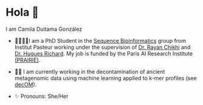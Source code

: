 # Hola 👋

 I am Camila Duitama González
 - 🧬👩🏽‍💻I am a PhD Student in the [Sequence Bioinformatics](https://research.pasteur.fr/en/team/sequence-bioinformatics/)  group from Institut Pasteur working under the supervision of [Dr. Rayan Chikhi](http://rayan.chikhi.name/) and [Dr. Hugues Richard](http://www.lgm.upmc.fr/hrichard/). My job is funded by the Paris AI Research Institute [(PRAIRIE)](https://prairie-institute.fr/about-us/).
 
 - 🧹🦷 I am currently working in the decontamination of ancient metagenomic data using machine learning applied to k-mer profiles (see [decOM](https://github.com/CamilaDuitama/decOM)).
 
- ✨ Pronouns: She/Her
